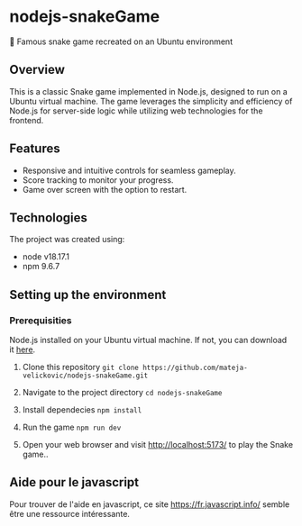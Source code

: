 # nodejs-snakeGame
🐍 Famous snake game recreated on an Ubuntu environment

## Overview
This is a classic Snake game implemented in Node.js, designed to run on a Ubuntu virtual machine. The game leverages the simplicity and efficiency of Node.js for server-side logic while utilizing web technologies for the frontend.

## Features
<ul>
    <li>Responsive and intuitive controls for seamless gameplay.</li>
    <li>Score tracking to monitor your progress.</li>
    <li>Game over screen with the option to restart.</li>
</ul>

## Technologies
The project was created using:

<ul>
    <li>node v18.17.1</li>
    <li>npm 9.6.7</li>
</ul>

## Setting up the environment
### Prerequisities
Node.js installed on your Ubuntu virtual machine. If not, you can download it [here](https://nodejs.org/en).

1. Clone this repository 
```git clone https://github.com/mateja-velickovic/nodejs-snakeGame.git```

2. Navigate to the project directory
```cd nodejs-snakeGame```

3. Install dependecies
```npm install```

4. Run the game
```npm run dev```

5. Open your web browser and visit <a target="_blank" href="http://localhost:5173/">http://localhost:5173/</a> to play the Snake game..

## Aide pour le javascript

Pour trouver de l'aide en javascript, ce site <a target="_blank" href="https://fr.javascript.info/">https://fr.javascript.info/</a> semble être une ressource intéressante.

